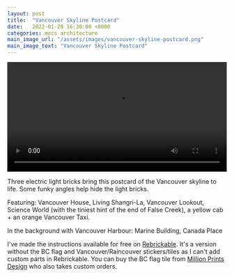```yaml
---
layout: post
title:  "Vancouver Skyline Postcard"
date:   2022-01-29 16:30:00 +0000
categories: mocs architecture
main_image_url: "/assets/images/vancouver-skyline-postcard.png"
main_image_text: "Vancouver Skyline Postcard"
---
```

<video width="100%" controls="controls">
  <source src="{{ site.baseurl }}/assets/images/vancouver-skyline-postcard.mp4" type="video/mp4">
</video>

Three electric light bricks bring this postcard of the Vancouver skyline to life. Some funky angles help hide the light bricks.

Featuring: Vancouver House, Living Shangri-La, Vancouver Lookout, Science World (with the tiniest hint of the end of False Creek), a yellow cab + an orange Vancouver Taxi.

In the background with Vancouver Harbour: Marine Building, Canada Place

I've made the instructions available for free on [Rebrickable](https://rebrickable.com/mocs/MOC-99681/NicePartsUsage/vancouver-skyline-postcard/#details). It's a version without the BC flag and Vancouver/Raincouver stickers/tiles as I can't add custom parts in Rebrickable. You can buy the BC flag tile from [Million Prints Design](https://www.etsy.com/ca/shop/MillionPrintsDesign) who also takes custom orders.